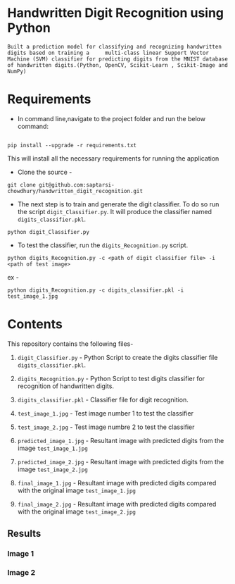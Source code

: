 # Handwritten Digit Recognition using Python 

    Built a prediction model for classifying and recognizing handwritten digits based on training a     multi-class linear Support Vector Machine (SVM) classifier for predicting digits from the MNIST database of handwritten digits.(Python, OpenCV, Scikit-Learn , Scikit-Image and NumPy)


# Requirements

* In command line,navigate to the project folder and run the below command:

```

pip install --upgrade -r requirements.txt

```

This will install all the necessary requirements for running the application

* Clone the source - 

```
git clone git@github.com:saptarsi-chowdhury/handwritten_digit_recognition.git

```

* The next step is to train and generate the digit classifier. To do so run the script `digit_Classifier.py`. It will produce the classifier named `digits_classifier.pkl`. 

```
python digit_Classifier.py
```
* To test the classifier, run the `digits_Recognition.py` script.
```
python digits_Recognition.py -c <path of digit classifier file> -i <path of test image>
```
ex -
```
python digits_Recognition.py -c digits_classifier.pkl -i test_image_1.jpg
```

# Contents

This repository contains the following files-

1. `digit_Classifier.py` - Python Script to create the digits classifier file `digits_classifier.pkl`.

2. `digits_Recognition.py` - Python Script to test digits classifier for recognition of handwritten digits.

3. `digits_classifier.pkl` - Classifier file for digit recognition.

4. `test_image_1.jpg` - Test image number 1 to test the classifier

5. `test_image_2.jpg` - Test image numbre 2 to test the classifier

6. `predicted_image_1.jpg` - Resultant image with predicted digits from the image `test_image_1.jpg` 

7. `predicted_image_2.jpg` - Resultant image with predicted digits from the image `test_image_2.jpg` 

8. `final_image_1.jpg` - Resultant image with predicted digits compared with the original image `test_image_1.jpg`

9. `final_image_2.jpg` - Resultant image with predicted digits compared with the original image `test_image_2.jpg` 



## Results

### Image 1

### Image 2



